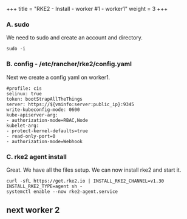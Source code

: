 +++
title = "RKE2 - Install - worker #1 - worker1"
weight = 3
+++

### **A. sudo**

We need to sudo and create an account and directory.

```ctr:worker1
sudo -i
```

### **B. config - /etc/rancher/rke2/config.yaml**

Next we create a config yaml on worker1.

```file:yaml:/etc/rancher/rke2/config.yaml:worker1
#profile: cis
selinux: true
token: bootStrapAllTheThings
server: https://${vminfo:server:public_ip}:9345
write-kubeconfig-mode: 0600
kube-apiserver-arg:
- authorization-mode=RBAC,Node
kubelet-arg:
- protect-kernel-defaults=true
- read-only-port=0
- authorization-mode=Webhook
```

### **C. rke2 agent install**

Great. We have all the files setup. We can now install rke2 and start it.

```ctr:worker1
curl -sfL https://get.rke2.io | INSTALL_RKE2_CHANNEL=v1.30 INSTALL_RKE2_TYPE=agent sh - 
systemctl enable --now rke2-agent.service
```

## **next worker 2**
